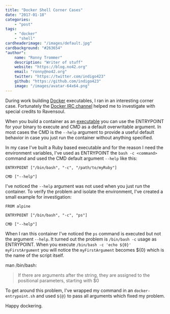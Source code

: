 ```yaml
---
title: "Docker Shell Corner Cases"
date: "2017-01-18"
categories:
    - "post"
tags:
    - "docker"
    - "shell"
cardheaderimage: "/images/default.jpg"
cardbackground: "#263654"
"author":
    name: "Ronny Trommer"
    description: "Writer of stuff"
    website: "https://blog.no42.org"
    email: "ronny@no42.org"
    twitter: "https://twitter.com/indigo423"
    github: "https://github.com/indigo423"
    image: "/images/avatar-64x64.png"
---
```


During work building [Docker](https://www.docker.com) executables, I ran in an interesting corner case.
Fortunately the [Docker IRC channel](https://docs.docker.com/opensource/get-help/) helped me to investigate with special credits to Ravensoul.

When you build a container as an [executable](https://docs.docker.com/engine/reference/builder/#/understand-how-cmd-and-entrypoint-interact) you can use the ENTRYPOINT for your binary to execute and CMD as a default overwritable argument.
In most cases the CMD is the `--help` argument to provide a useful default behavior in case you just run the container without anything specified.

In my case I've built a Ruby based executable and for the reason I need the environment variables, I've used as ENTRYPOINT the `bash -c <command>` command and used the CMD default argument `--help` like this:

```
ENTRYPOINT ["/bin/bash", "-c", "/path/to/myRuby"]

CMD ["--help"]
```

I've noticed the `--help` argument was not used when you just run the container.
To verify the problem and isolate the environment, I've created a small example for investigation:

```
FROM alpine

ENTRYPOINT ["/bin/bash", "-c", "ps"]

CMD ["--help"]
```

When I ran this container I've noticed the `ps` command is executed but not the argument `--help`.
It turned out the problem is `/bin/bash -c` usage as ENTRYPOINT.
When you execute `/bin/bash -c 'echo ${0}' myFirstArgument` you will notice the `myFirstArgument` becomes ${0} which is the name of the script itself.

man /bin/bash:

> If there are arguments after the string, they are assigned to the positional parameters, starting with $0

To get around this problem, I've wrapped my command in an `docker-entrypoint.sh` and used `${@}` to pass all arguments which fixed my problem.

Happy dockering.
